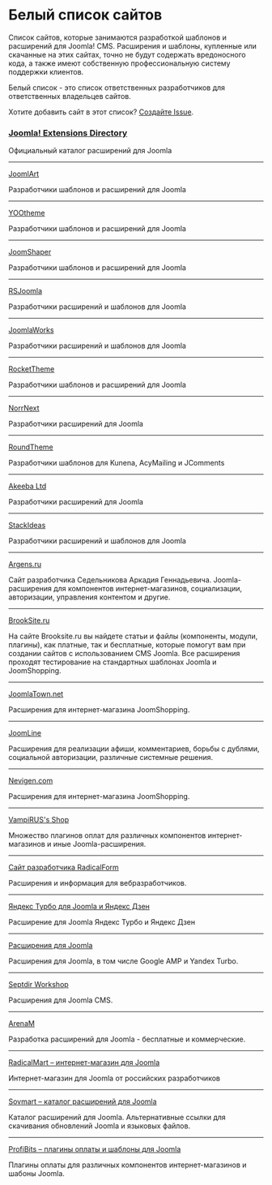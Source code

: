 # Белый список сайтов
Список сайтов, которые занимаются разработкой шаблонов и расширений для Joomla! CMS. Расширения и шаблоны, купленные или скачанные на этих сайтах, точно не будут содержать вредоносного кода, а также имеют собственную профессиональную систему поддержки клиентов.

Белый список - это список ответственных разработчиков для ответственных владельцев сайтов.

Хотите добавить сайт в этот список? [Создайте Issue](https://github.com/RUJL/rujl.github.io/issues/new?template=whitelist.md).

### [Joomla! Extensions Directory](https://extensions.joomla.org/)
Официальный каталог расширений для Joomla

---
[JoomlArt](https://www.joomlart.com/)

Разработчики шаблонов и расширений для Joomla

---
[YOOtheme](https://yootheme.com/)

Разработчики шаблонов и расширений для Joomla

---
[JoomShaper](https://https://www.joomshaper.com/)

Разработчики шаблонов и расширений для Joomla

---
[RSJoomla](https://www.rsjoomla.com/)

Разработчики расширений и шаблонов для Joomla

---
[JoomlaWorks](https://www.joomlaworks.net/)

Разработчики расширений и шаблонов для Joomla

---
[RocketTheme](https://rockettheme.com/)

Разработчики шаблонов и расширений для Joomla

---
[NorrNext](https://www.norrnext.com/)

Разработчики расширений для Joomla

---

[RoundTheme](https://www.roundtheme.com)

Разработчики шаблонов для Kunena, AcyMailing и JComments

---

[Akeeba Ltd](https://www.akeebabackup.com/)

Разработчики расширений для Joomla

---

[StackIdeas](https://stackideas.com/)

Разработчики расширений и шаблонов для Joomla

---
[Argens.ru](https://argens.ru/)

Сайт разработчика Седельникова Аркадия Геннадьевича. Joomla-расширения для компонентов интернет-магазинов, социализации, авторизации, управления контентом и другие.

---

[BrookSite.ru](http://brooksite.ru/)

На сайте Brooksite.ru вы найдете статьи и файлы (компоненты, модули, плагины), как платные, так и бесплатные, которые помогут вам при создании сайтов с использованием CMS Joomla. Все расширения проходят тестирование на стандартных шаблонах Joomla и JoomShopping.

---
[JoomlaTown.net](http://joomlatown.net/)

Расширения для интернет-магазина JoomShopping.

---
[JoomLine](https://joomline.ru/)

Расширения для реализации афиши, комментариев, борьбы с дублями, социальной авторизации, различные системные решения.

---
[Nevigen.com](https://nevigen.com/ru/)

Расширения для интернет-магазина JoomShopping.

---
[VampiRUS's Shop](https://shop.vampirus.ru/)

Множество плагинов оплат для различных компонентов интернет-магазинов и иные Joomla-расширения.

---
[Сайт разработчика RadicalForm](https://hika.su/)

Расширения и информация для вебразработчиков.

---
[Яндекс Турбо для Joomla и Яндекс Дзен](https://jturbo.ru/)

Расширение для Joomla Яндекс Турбо и Яндекс Дзен

---
[Расширения для Joomla](https://fictionlabs.ru/)

Расширения для Joomla, в том числе Google AMP и Yandex Turbo.

---
[Septdir Workshop](https://www.septdir.com/)

Расширения для Joomla CMS.

---
[ArenaM](https://arenam.ru/)

Разработка расширений для Joomla - бесплатные и коммерческие.

---
[RadicalMart – интернет-магазин для Joomla](https://radicalmart.ru)

Интернет-магазин для Joomla от российских разработчиков

---
[Sovmart – каталог расширений для Joomla](https://sovmart.ru)

Каталог расширений для Joomla. Альтернативные ссылки для скачивания обновлений Joomla и языковых файлов.

---
[ProfiBits – плагины оплаты и шаблоны для Joomla](https://profibits.ru/)

Плагины оплаты для различных компонентов интернет-магазинов и шабоны Joomla.
